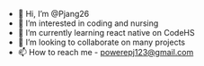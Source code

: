 - 👋 Hi, I’m @Pjang26
- 👀 I’m interested in coding and nursing
- 🌱 I’m currently learning react native on CodeHS
- 💞️ I’m looking to collaborate on many projects
- 📫 How to reach me - powerepj123@gmail.com

<!---
Pjang26/Pjang26 is a ✨ special ✨ repository because its `README.md` (this file) appears on your GitHub profile.
You can click the Preview link to take a look at your changes.
--->
